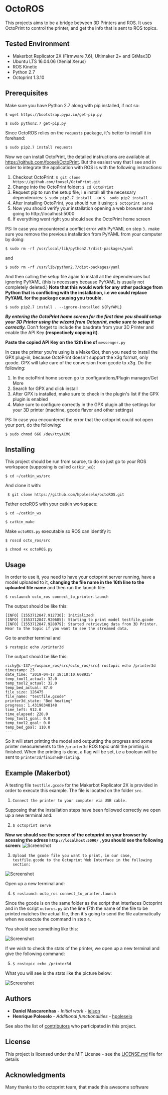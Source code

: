 # OctoROS
This projects aims to be a bridge between 3D Printers and ROS. 
It uses OctoPrint to control the printer, and get the info that is sent to ROS topics. 


## Tested Environment

- Makerbot Replicator 2X (Firmware 7.6), Ultimaker 2+ and GtMax3D
- Ubuntu LTS 16.04.06 (Xenial Xerus)
- ROS Kinetic
- Python 2.7
- Octoprint 1.3.10

## Prerequisites

Make sure you have Python 2.7 along with pip installed, if not so:

```$ wget https://bootstrap.pypa.io/get-pip.py```

```$ sudo python2.7 get-pip.py```

Since OctoROS relies on the ```requests``` package, it's better to install it in forehand:

```$ sudo pip2.7 install requests```

Now we can install OctoPrint, the detailed instructions are available at https://github.com/foosel/OctoPrint. But the easiest way that I see and in order to integrate the application with ROS is with the following instructions:

1. Checkout OctoPrint:  ```$ git clone https://github.com/foosel/OctoPrint.git```
2. Change into the OctoPrint folder: ```$ cd OctoPrint```
3. Request pip to run the setup file, i.e install all the necessary dependencies: ```$ sudo pip2.7 install .``` or ``` $  sudo pip2 install . ```
4. After installing OctoPrint, you should run it using: ```$ octoprint serve```   
5. Now you should verify your installation opening a web browser and going to http://localhost:5000
6. If everything went right you should see the OctoPrint home screen  

PS: In case you encountered a conflict error with PyYAML on step ```3.``` make sure you remove the previous installation from PyYAML from your computer by doing: 

 ```$ sudo rm -rf /usr/local/lib/python2.7/dist-packages/yaml ```

 and

```$ sudo rm -rf /usr/lib/python2.7/dist-packages/yaml ```

And then calling the setup file again to install all the dependencies but ignoring PyYAML (this is necessary because PyYAML is usually not completely deleted.) **Note that this would work for any other package from Python that is conflicting with the installation, i.e we could replace PyYAML for the package causing you trouble.**

 ```$ sudo pip2.7 install . --ignore-installed ${PyYAML} ``` 

**_By entering the OctoPrint home screen for the first time you should setup your 3D Printer using the wizard from Octoprint, make sure to setup it correctly._** Don't forget to include the baudrate from your 3D Printer and enable the API Key **(respectively copying it)**.

**Paste the copied API Key on the 12th line of** ``` messenger.py ```

In case the printer you're using is a MakerBot, then you need to install the GPX plug-in, because OctoPrint doesn't support the x3g format, only gcode. GPX will take care of the conversion from gcode to x3g. Do the following:
1. In the octoPrint home screen go to configurations/Plugin manager/Get More
2. Search for GPX and click install 
3. After GPX is installed, make sure to check in the plugin's list if the GPX plugin is enabled
4. Make sure to configure correctly in the GPX plugin all the settings for your 3D printer (machine, gcode flavor and other settings)

PS: In case you encountered the error that the octoprint could not open your port, do the following:

 ```$ sudo chmod 666 /dev/ttyACM0 ``` 

## Installing

This project should be run from source, to do so just go to your ROS workspace (supposing is called ``` catkin_ws ```):

``` $ cd ~/catkin_ws/src ```

And clone it with: 

``` $ git clone https://github.com/hpoleselo/octoROS.git```

Tether octoROS with your catkin workspace:

``` $ cd ~/catkin_ws ```

``` $ catkin_make ```

Make ``` octoROS.py ``` executable so ROS can identify it:

``` $ roscd octo_ros/src ```

``` $ chmod +x octoROS.py ```

## Usage
In order to use it, you need to have your octoprint server running, have a model uploaded to it, **changing the file name in the 16th line to the uploaded file name** and then run the launch file: 

``` $ roslaunch octo_ros connect_to_printer.launch ```

The output should be like this:
``` 
[INFO] [1553712847.912730]: Initialized!
[INFO] [1553712847.920685]: Starting to print model testfile.gcode
[INFO] [1553712847.928079]: Started retrieving data from 3D Printer. Hear to the topic if you want to see the streamed data.
```

Go to another terminal and

``` $ rostopic echo /printer3d ```

The output should be like this:
```
ricky@c-137:~/wspace_ros/src/octo_ros/src$ rostopic echo /printer3d
timestamp: 23
date_time: "2019-04-17 18:10:10.608935"
temp_tool1_actual: 32.0
temp_tool2_actual: 32.0
temp_bed_actual: 87.0
file_size: 126475
file_name: "testfile.gcode"
printer3d_state: "Bed heating"
progress: 1.43190348148
time_left: 912.0
time_elapsed: 220.0
temp_tool1_goal: 0.0
temp_tool2_goal: 0.0
temp_bed_goal: 110.0
---
```

So it will start printing the model and outputting the progress and some printer measurements to the ```/printer3d``` ROS topic until the printing is finished. When the printing is done, a flag will be set, i.e a boolean will be sent to ```printer3d/finishedPrinting```.

## Example (Makerbot)
A testing file ``` testfile.gcode ``` for the Makerbot Replicator 2X is provided in order to execute this example. The file is located on the folder ```src```.

1. ```Connect the printer to your computer via USB cable.```

Supposing that the installation steps have been followed correctly we open up a new terminal and:

2.  ```$ octoprint serve```

**Now we should see the screen of the octoprint on your browser by acessing the adress ```http://localhost:5000/``` , you should see the following screen**:
![Screenshot](/screenshots/pic1.png) 

3. ``` Upload the gcode file you want to print, in our case, testfile.gcode to the Octoprint Web Interface in the following section: ```

![Screenshot](/screenshots/pic2.png) 

Open up a new terminal and:

4. ``` $ roslaunch octo_ros connect_to_printer.launch ```

Since the gcode is on the same folder as the script that interfaces Octoprint and in the script ``` octoros.py ``` on the line 17th the name of the file
to be printed matches the actual file, then it's going to send the file automatically when we execute the command in step ```4```.

You should see something like this:

![Screenshot](/screenshots/pic3.png) 

If we wish to check the stats of the printer, we open up a new terminal and give the following command:

5. ``` $ rostopic echo /printer3d ```

What you will see is the stats like the picture below:

![Screenshot](/screenshots/pic4.png) 

## Authors

* **Daniel Mascarenhas** - *Initial work* - [ielson](https://github.com/ielson)
* **Henrique Poleselo** - *Additional functionalities* - [hpoleselo](https://github.com/hpoleselo)

See also the list of [contributors](https://github.com/ielson/octoROS/contributors) who participated in this project.

## License

This project is licensed under the MIT License - see the [LICENSE.md](LICENSE.md) file for details

## Acknowledgments

Many thanks to the octoprint team, that made this awesome software
